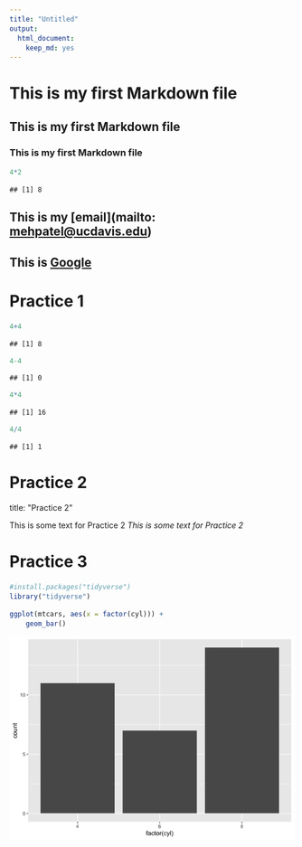 ```yaml
---
title: "Untitled"
output: 
  html_document: 
    keep_md: yes
---
```




# This is my first Markdown file
## This is my first Markdown file
### This is my first Markdown file

```r
4*2
```

```
## [1] 8
```

## This is my [email](mailto: mehpatel@ucdavis.edu)

## This is [Google](http://www.google.com)

# Practice 1

```r
4+4
```

```
## [1] 8
```

```r
4-4
```

```
## [1] 0
```

```r
4*4
```

```
## [1] 16
```

```r
4/4
```

```
## [1] 1
```

# Practice 2
title: "Practice 2"

This is some text for Practice 2
*This is some text for Practice 2*

# Practice 3


```r
#install.packages("tidyverse")
library("tidyverse")
```


```r
ggplot(mtcars, aes(x = factor(cyl))) +
    geom_bar()
```

![](New_files/figure-html/unnamed-chunk-4-1.png)<!-- -->
